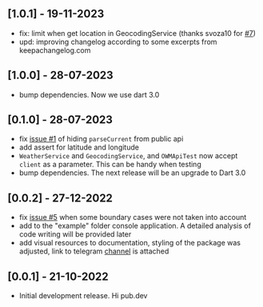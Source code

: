 ## [1.0.1] - 19-11-2023

- fix: limit when get location in GeocodingService (thanks svoza10 for [#7](https://github.com/PackRuble/weather_pack/pull/7))
- upd: improving changelog according to some excerpts from keepachangelog.com

## [1.0.0] - 28-07-2023

- bump dependencies. Now we use dart 3.0

## [0.1.0] - 28-07-2023

- fix [issue #1](https://github.com/PackRuble/weather_pack/issues/1) of hiding `parseCurrent` from public api
- add assert for latitude and longitude
- `WeatherService` and `GeocodingService`, and `OWMApiTest` now accept `client` as a parameter. This can be handy when testing
- bump dependencies. The next release will be an upgrade to Dart 3.0

## [0.0.2] - 27-12-2022

* fix [issue #5](https://github.com/PackRuble/weather_pack/issues/5) when some boundary cases were not taken into account
* add to the "example" folder console application. A detailed analysis of code writing will be provided later
* add visual resources to documentation, styling of the package was adjusted, link to telegram [channel](https://t.me/+AkGV73kZi_Q1YTMy) is attached

## [0.0.1] - 21-10-2022

* Initial development release. Hi pub.dev